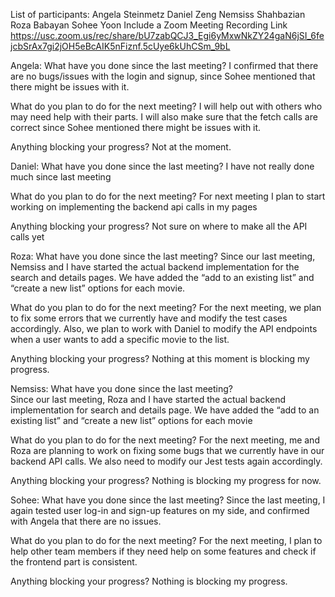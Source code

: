 List of participants:
Angela Steinmetz
Daniel Zeng 
Nemsiss Shahbazian
Roza Babayan
Sohee Yoon
Include a Zoom Meeting Recording Link https://usc.zoom.us/rec/share/bU7zabQCJ3_Egi6yMxwNkZY24gaN6jSI_6fejcbSrAx7gi2jOH5eBcAIK5nFiznf.5cUye6kUhCSm_9bL

Angela:
What have you done since the last meeting?
I confirmed that there are no bugs/issues with the login and signup, since Sohee mentioned that there might be issues with it. 

What do you plan to do for the next meeting? 
I will help out with others who may need help with their parts. I will also make sure that the fetch calls are correct since Sohee mentioned there might be issues with it.

Anything blocking your progress? 
Not at the moment.

Daniel:
What have you done since the last meeting? 
I have not really done much since last meeting

What do you plan to do for the next meeting? 
For next meeting I plan to start working on implementing the backend api calls in my pages

Anything blocking your progress? 
Not sure on where to make all the API calls yet

Roza:
What have you done since the last meeting?
Since our last meeting, Nemsiss and I have started the actual backend implementation for the search and details pages. We have added the “add to an existing list” and “create a new list” options for each movie.

What do you plan to do for the next meeting? 
For the next meeting, we plan to fix some errors that we currently have and modify the test cases accordingly. Also, we plan to work with Daniel to modify the API endpoints when a user wants to add a specific movie to the list.

Anything blocking your progress? 
Nothing at this moment is blocking my progress.

Nemsiss:
What have you done since the last meeting?  
Since our last meeting, Roza and I have started the actual backend implementation for search and details page. We have added the “add to an existing list” and “create a new list” options for each movie

What do you plan to do for the next meeting? 
For the next meeting, me and Roza are planning to work on fixing some bugs that we currently have in our backend API calls. We also need to modify our Jest tests again accordingly.

Anything blocking your progress? 
Nothing is blocking my progress for now.

Sohee: 
What have you done since the last meeting? 
Since the last meeting, I again tested user log-in and sign-up features on my side, and confirmed with Angela that there are no issues.

What do you plan to do for the next meeting?
For the next meeting, I plan to help other team members if they need help on some features and check if the frontend part is consistent. 

Anything blocking your progress? 
Nothing is blocking my progress.

